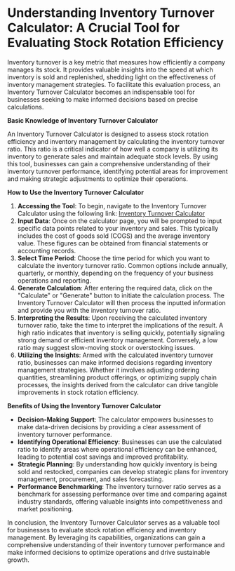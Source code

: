 Understanding Inventory Turnover Calculator: A Crucial Tool for Evaluating Stock Rotation Efficiency
====================================================================================================

Inventory turnover is a key metric that measures how efficiently a company manages its stock. It provides valuable insights into the speed at which inventory is sold and replenished, shedding light on the effectiveness of inventory management strategies. To facilitate this evaluation process, an Inventory Turnover Calculator becomes an indispensable tool for businesses seeking to make informed decisions based on precise calculations.

**Basic Knowledge of Inventory Turnover Calculator**

An Inventory Turnover Calculator is designed to assess stock rotation efficiency and inventory management by calculating the inventory turnover ratio. This ratio is a critical indicator of how well a company is utilizing its inventory to generate sales and maintain adequate stock levels. By using this tool, businesses can gain a comprehensive understanding of their inventory turnover performance, identifying potential areas for improvement and making strategic adjustments to optimize their operations.

**How to Use the Inventory Turnover Calculator**

1. **Accessing the Tool**: To begin, navigate to the Inventory Turnover Calculator using the following link: [Inventory Turnover Calculator](https://www.onlinecalculatorsfree.com/financial/inventory-turnover-calculator.html)
2. **Input Data**: Once on the calculator page, you will be prompted to input specific data points related to your inventory and sales. This typically includes the cost of goods sold (COGS) and the average inventory value. These figures can be obtained from financial statements or accounting records.
3. **Select Time Period**: Choose the time period for which you want to calculate the inventory turnover ratio. Common options include annually, quarterly, or monthly, depending on the frequency of your business operations and reporting.
4. **Generate Calculation**: After entering the required data, click on the "Calculate" or "Generate" button to initiate the calculation process. The Inventory Turnover Calculator will then process the inputted information and provide you with the inventory turnover ratio.
5. **Interpreting the Results**: Upon receiving the calculated inventory turnover ratio, take the time to interpret the implications of the result. A high ratio indicates that inventory is selling quickly, potentially signaling strong demand or efficient inventory management. Conversely, a low ratio may suggest slow-moving stock or overstocking issues.
6. **Utilizing the Insights**: Armed with the calculated inventory turnover ratio, businesses can make informed decisions regarding inventory management strategies. Whether it involves adjusting ordering quantities, streamlining product offerings, or optimizing supply chain processes, the insights derived from the calculator can drive tangible improvements in stock rotation efficiency.

**Benefits of Using the Inventory Turnover Calculator**

- **Decision-Making Support**: The calculator empowers businesses to make data-driven decisions by providing a clear assessment of inventory turnover performance.
- **Identifying Operational Efficiency**: Businesses can use the calculated ratio to identify areas where operational efficiency can be enhanced, leading to potential cost savings and improved profitability.
- **Strategic Planning**: By understanding how quickly inventory is being sold and restocked, companies can develop strategic plans for inventory management, procurement, and sales forecasting.
- **Performance Benchmarking**: The inventory turnover ratio serves as a benchmark for assessing performance over time and comparing against industry standards, offering valuable insights into competitiveness and market positioning.

In conclusion, the Inventory Turnover Calculator serves as a valuable tool for businesses to evaluate stock rotation efficiency and inventory management. By leveraging its capabilities, organizations can gain a comprehensive understanding of their inventory turnover performance and make informed decisions to optimize operations and drive sustainable growth.